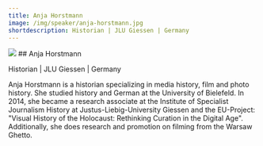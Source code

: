 ```yaml
---
title: Anja Horstmann
image: /img/speaker/anja-horstmann.jpg
shortdescription: Historian | JLU Giessen | Germany
---
```

<img src="/img/speaker/anja-horstmann.jpg">
## Anja Horstmann 

Historian | JLU Giessen | Germany

Anja Horstmann is a historian specializing in media history, film and photo history. She studied history and German at the University of Bielefeld. In 2014, she became a research associate at the Institute of Specialist Journalism History at Justus-Liebig-University Giessen and the EU-Project: "Visual History of the Holocaust: Rethinking Curation in the Digital Age". Additionally, she does research and promotion on filming from the Warsaw Ghetto. 

